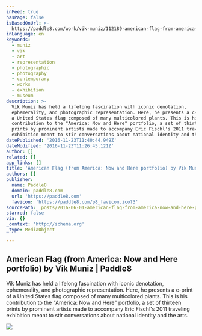```yaml
---
inFeed: true
hasPage: false
isBasedOnUrl: >-
  https://paddle8.com/work/vik-muniz/112189-american-flag-from-america-now-and-here-portfolio/
inLanguage: en
keywords:
  - muniz
  - vik
  - art
  - representation
  - photographic
  - photography
  - contemporary
  - works
  - exhibition
  - museum
description: >-
  Vik Muniz has held a lifelong fascination with iconic denotation,
  ephemerality, and photographic representation. Here, he presents a c-print of
  a United States flag composed of many multicolored plants. This is his
  contribution to the "America: Now and Here" portfolio, a set of thirteen
  prints by prominent artists made to accompany Eric Fischl's 2011 traveling
  exhibition meant to stir conversations about national identity and the arts.
datePublished: '2016-11-23T11:40:44.949Z'
dateModified: '2016-11-23T11:26:45.121Z'
author: []
related: []
app_links: []
title: 'American Flag (from America: Now and Here portfolio) by Vik Muniz | Paddle8'
authors: []
publisher:
  name: Paddle8
  domain: paddle8.com
  url: 'https://paddle8.com'
  favicon: 'https://paddle8.com/p8_favicon.ico?3'
sourcePath: _posts/2016-06-01-american-flag-from-america-now-and-here-portfolio-by-vik.md
starred: false
via: {}
_context: 'http://schema.org'
_type: MediaObject

---
```

<article style=""><h1>American Flag (from America: Now and Here portfolio) by Vik Muniz | Paddle8</h1><p>Vik Muniz has held a lifelong fascination with iconic denotation, ephemerality, and photographic representation. Here, he presents a c-print of a United States flag composed of many multicolored plants. This is his contribution to the "America: Now and Here" portfolio, a set of thirteen prints by prominent artists made to accompany Eric Fischl's 2011 traveling exhibition meant to stir conversations about national identity and the arts.</p><img src="https://assets.paddle8.com/media/artwork/artworkimageproxy/1464275747-nmvbctrjt80c655vlh1f.jpg" /></article>